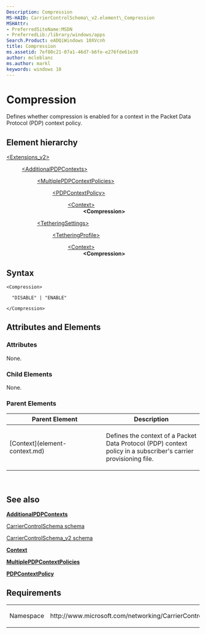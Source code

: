 ```yaml
---
Description: Compression
MS-HAID: CarrierControlSchema\_v2.element\_Compression
MSHAttr:
- PreferredSiteName:MSDN
- PreferredLib:/library/windows/apps
Search.Product: eADQiWindows 10XVcnh
title: Compression
ms.assetid: 7ef80c21-07a1-46d7-b6fe-e276fde61e39
author: mcleblanc
ms.author: markl
keywords: windows 10
---
```


# Compression


Defines whether compression is enabled for a context in the Packet Data Protocol (PDP) context policy.

## Element hierarchy

<dl>
<dt><a href="element-extensions-v2.md">&lt;Extensions_v2&gt;</a></dt>
<dd>
<dl>
<dt><a href="element-additionalpdpcontexts.md">&lt;AdditionalPDPContexts&gt;</a></dt>
<dd>
<dl>
<dt><a href="element-multiplepdpcontextpolicies.md">&lt;MultiplePDPContextPolicies&gt;</a></dt>
<dd>
<dl>
<dt><a href="element-pdpcontextpolicy.md">&lt;PDPContextPolicy&gt;</a></dt>
<dd>
<dl>
<dt><a href="element-context.md">&lt;Context&gt;</a></dt>
<dd><b>&lt;Compression&gt;</b></dd>
</dl>
</dd>
</dl>
</dd>
</dl>
<dl>
<dt><a href="element-tetheringsettings.md">&lt;TetheringSettings&gt;</a></dt>
<dd>
<dl>
<dt><a href="element-tetheringprofile.md">&lt;TetheringProfile&gt;</a></dt>
<dd>
<dl>
<dt><a href="element-1-context.md">&lt;Context&gt;</a></dt>
<dd><b>&lt;Compression&gt;</b></dd>
</dl>
</dd>
</dl>
</dd>
</dl>
</dd>
</dl>
</dd>
</dl>

## Syntax

``` syntax
<Compression>

  "DISABLE" | "ENABLE"

</Compression>
```

## Attributes and Elements


### Attributes

None.

### Child Elements

None.

### Parent Elements

<table>
<colgroup>
<col width="50%" />
<col width="50%" />
</colgroup>
<thead>
<tr class="header">
<th>Parent Element</th>
<th>Description</th>
</tr>
</thead>
<tbody>
<tr class="odd">
<td>[Context](element-context.md)</td>
<td><p>Defines the context of a Packet Data Protocol (PDP) context policy in a subscriber's carrier provisioning file.</p></td>
</tr>
</tbody>
</table>

 

## See also


[**AdditionalPDPContexts**](element-additionalpdpcontexts.md)

[CarrierControlSchema schema](https://msdn.microsoft.com/library/windows/apps/hh868312)

[CarrierControlSchema\_v2 schema](schema-root.md)

[**Context**](element-context.md)

[**MultiplePDPContextPolicies**](element-multiplepdpcontextpolicies.md)

[**PDPContextPolicy**](element-pdpcontextpolicy.md)

## Requirements

<table>
<colgroup>
<col width="50%" />
<col width="50%" />
</colgroup>
<tbody>
<tr class="odd">
<td><p>Namespace</p></td>
<td><p>http://www.microsoft.com/networking/CarrierControl/v2</p></td>
</tr>
</tbody>
</table>

 

 



